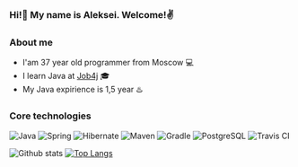 ### Hi!👋 My name is Aleksei. Welcome!✌️

### About me
- I'am 37 year old programmer from Moscow 💻
- I learn Java at [Job4j](https://job4j.ru/) :mortar_board:
- My Java expirience is 1,5 year :hotsprings:

### Core technologies

![Java](https://img.shields.io/badge/Java-%3E%3D8-orange)
![Spring](https://img.shields.io/badge/Spring-%3E%3D5-greenn)
![Hibernate](https://img.shields.io/badge/Hibernate-%3E%3D5-yellow)
![Maven](https://img.shields.io/badge/Maven-3-red)
![Gradle](https://img.shields.io/badge/Gradle-7-green)
![PostgreSQL](https://img.shields.io/badge/PostgreSQL-%3E%3D9-blue)
![Travis CI](https://img.shields.io/badge/Travis-CI-brightgreen)

![Github stats](https://github-readme-stats.vercel.app/api?username=UsovAleksei&hide=stars,prs,issues,contribs)
[![Top Langs](https://github-readme-stats.vercel.app/api/top-langs/?username=UsovAleksei&layout=compact)](https://github.com/UsovAleksei/github-readme-stats)
